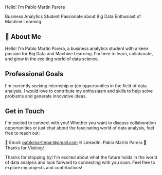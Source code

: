 Hello! I'm Pablo Martín Parera

Business Analytics Student
Passionate about Big Data
Enthusiast of Machine Learning

🚀 About Me
----------

Hello! I'm Pablo Martín Parera, a business analytics student with a keen passion for Big Data and Machine Learning. I'm here to learn, collaborate, and grow in the exciting world of data science.

Professional Goals
-------------------

I'm currently seeking internship or job opportunities in the field of data analysis. I would love to contribute my enthusiasm and skills to help solve problems and generate innovative ideas.

Get in Touch
-------------

I'm excited to connect with you! Whether you want to discuss collaboration opportunities or just chat about the fascinating world of data analysis, feel free to reach out:

📧 Email: pablomartinpar@gmail.com
🌐 LinkedIn: Pablo Martín Parera
🌟 Thanks for Visiting!

Thanks for stopping by! I'm excited about what the future holds in the world of data analysis and look forward to connecting with you soon. Feel free to explore my projects and contributions!

